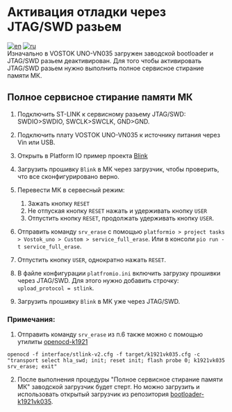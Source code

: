 # Активация отладки через JTAG/SWD разьем
[![en](https://img.shields.io/badge/lang-en-red.svg)](Activate_JTAG.md)
[![ru](https://img.shields.io/badge/lang-ru-green.svg)](Activate_JTAG.ru.md)  
Изначально в VOSTOK UNO-VN035 загружен заводской bootloader и JTAG/SWD разьем деактивирован.
Для того чтобы активировать JTAG/SWD разьем нужно выполнить полное сервисное стирание памяти МК. 
## Полное сервисное стирание памяти МК
1. Подключить ST-LINK к сервисному разьему JTAG/SWD: SWDIO>SWDIO, SWCLK>SWCLK, GND>GND.
2. Подключить плату VOSTOK UNO-VN035 к источнику питания через Vin или USB.
3. Открыть в Platform IO пример проекта [Blink](https://github.com/DCVostok/vostok-1-frmwrk-vn-arduino/tree/main/examples/Platformio/Blink)
4. Загрузить прошивку `Blink` в МК через загрузчик, чтобы проверить, что все сконфигурировано верно.
5. Перевести МК в сервесный режим:
   1. Зажать кнопку `RESET`
   2. Не отпуская кнопку `RESET` нажать и удерживать кнопку `USER`
   3. Отпустить кнопку `RESET`, продолжать удерживать кнопку `USER`.


5. Отправить команду `srv_erase` с помощью  `platformio > project tasks > Vostok_uno > Custom > service_full_erase`. Или в консоли ```pio run -t service_full_erase```.
6. Отпустить кнопку `USER`, однократно нажать `RESET`.
7. В файле конфигурации `platfromio.ini` включить загрузку прошивки через JTAG/SWD. Для этого нужно добавить строчку: `upload_protocol = stlink`.
8. Загрузить прошивку `Blink` в МК уже через JTAG/SWD.

### Примечания:
1. Отправить команду `srv_erase` из п.6 также можно с помощью утилиты [openocd-k1921](https://github.com/DCVostok/openocd-k1921vk)
```
openocd -f interface/stlink-v2.cfg -f target/k1921vk035.cfg -c "transport select hla_swd; init; reset init; flash probe 0; k1921vk035 srv_erase; exit"
```
2. После выполнения процедуры "Полное сервисное стирание памяти МК" заводской загрузчик будет стерт. Но можно загрузить и использовать открытый загрузчик из репозитория [bootloader-k1921vk035](https://github.com/DCVostok/bootloader-k1921vk035).